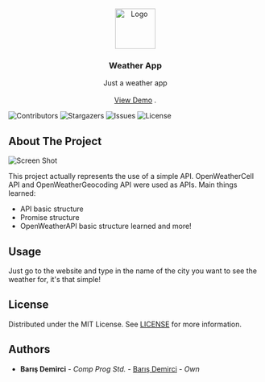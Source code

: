 <br/>
<p align="center">
  <a href="https://github.com/barisdemirci3/weather-app">
    <img src="https://openweathermap.org/img/wn/11d@4x.png" alt="Logo" width="80" height="80">
  </a>

  <h3 align="center">Weather App</h3>

  <p align="center">
    Just a weather app
    <br/>
    <br/>
    <a href="https://barisdemirci3.github.io/weather-app/">View Demo</a>
    .
  </p>
</p>

![Contributors](https://img.shields.io/github/contributors/barisdemirci3/weather-app?color=dark-green) ![Stargazers](https://img.shields.io/github/stars/barisdemirci3/weather-app?style=social) ![Issues](https://img.shields.io/github/issues/barisdemirci3/weather-app) ![License](https://img.shields.io/github/license/barisdemirci3/weather-app) 

## About The Project

![Screen Shot](https://pouch.jumpshare.com/preview/afNMvm8dFnTKv9Y6xBm7dzkw7KeQCO70s_D0D9jeR2Jfmugib6Nr3nIYh83UeijAnpxFNPxV14JZ-e2Eqs4OQ6vc_SMp8qj5eN4OnQtF-uw)

This project actually represents the use of a simple API. OpenWeatherCell API and OpenWeatherGeocoding API were used as APIs. Main things learned:
* API basic structure
* Promise structure
* OpenWeatherAPI basic structure learned
and more!

## Usage

Just go to the website and type in the name of the city you want to see the weather for, it's that simple!
## License

Distributed under the MIT License. See [LICENSE](https://github.com/barisdemirci3/weather-app/blob/main/LICENSE.md) for more information.

## Authors

* **Barış Demirci** - *Comp Prog Std.* - [Barış Demirci](https://github.com/Barisdemirci3) - *Own*
